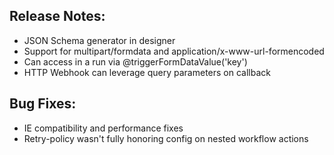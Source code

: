 ## Release Notes:
* JSON Schema generator in designer
* Support for multipart/formdata and application/x-www-url-formencoded
* Can access in a run via @triggerFormDataValue('key')
* HTTP Webhook can leverage query parameters on callback

## Bug Fixes:
* IE compatibility and performance fixes
* Retry-policy wasn't fully honoring config on nested workflow actions
